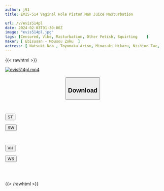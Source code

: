 ```yaml
---
author: j91
title: EVIS-514 Vaginal Hole Piston Man Juice Masturbation

url: /v/evis514pl
date: 2024-02-03T01:30:00Z
image: "evis514pl.jpg"
tags: [Censored, Vibe, Masturbation, Other Fetish, Squirting	]
maker: [ Ebisusan - Mousou Zoku  ]
actress: [ Natsuki Noa , Toyonaka Arisu, Minasuki Hikaru, Nishino Tae, Saeki Yumika]
---
```



{{< rawhtml >}}

<div class="video" data-videoid="rDyr9O8BOoubbYQ">
    <a href="javascript:;">
        <img src="/v/evis514pl/evis514pl.jpg" width="WIDTH" height="HEIGHT" alt="evis514pl.mp4" loading="lazy">
    </a>
</div>

<script type="text/javascript" src="https://j91.asia/asset/on-demand-st.js"></script>

<br>
  <link rel="stylesheet" href="https://j91.asia/asset/bs5.css">
  
  <center>
  <button class="btn btn-primary" type="button" data-bs-toggle="collapse" data-bs-target=".multi-collapse" aria-expanded="false" aria-controls="multiCollapseExample1 multiCollapseExample2"><h2>Download</h2></button></center>
</p>
<div class="row">
  <div class="col">
    <div class="collapse multi-collapse" id="multiCollapseExample1">
      <div class="card card-body">
	      	      <br>
<div class="buttons">  
<p><a href="https://streamtape.to/v/rDyr9O8BOoubbYQ" target="_blank"><button class="btn-hover color-3"><i class="fa fa-download"></i> ST</button></a></p>
<p><a href="https://flaswish.com/nqphbhknecs8" target="_blank"><button class="btn-hover color-2"><i class="fa fa-download"></i> SW</button></a></p></div>
    </div>
  </div>
</div>
  <div class="col">
    <div class="collapse multi-collapse" id="multiCollapseExample2">
      <div class="card card-body">
	      <br>
<div class="buttons">
<p><a href="javascript:;" target="_blank"><button class="btn-hover color-9"><i class="fa fa-download"></i> VH</button></a></p>
<p><a href="javascript:;" target="_blank"><button class="btn-hover color-8"><i class="fa fa-download"></i> WS</button></a></p></div>
<br><br>
      </div>
    </div>
  </div>
</div>

{{< /rawhtml >}}